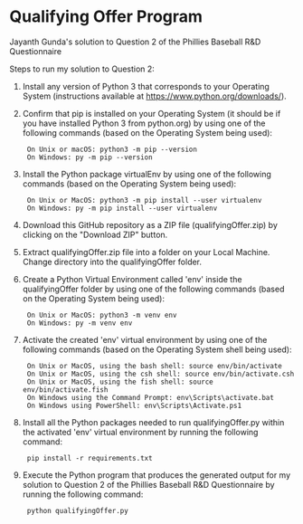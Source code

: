 # Qualifying Offer Program

Jayanth Gunda's solution to Question 2 of the Phillies Baseball R&amp;D Questionnaire

Steps to run my solution to Question 2:

1. Install any version of Python 3 that corresponds to your Operating System (instructions available at https://www.python.org/downloads/).

2. Confirm that pip is installed on your Operating System (it should be if you have installed Python 3 from python.org) by using one 
   of the following commands (based on the Operating System being used):
   
        On Unix or macOS: python3 -m pip --version
        On Windows: py -m pip --version
   
3. Install the Python package virtualEnv by using one of the following commands (based on the Operating System being used):
   
        On Unix or MacOS: python3 -m pip install --user virtualenv
        On Windows: py -m pip install --user virtualenv

4. Download this GitHub repository as a ZIP file (qualifyingOffer.zip) by clicking on the "Download ZIP" button.

5. Extract qualifyingOffer.zip file into a folder on your Local Machine. Change directory into the qualifyingOffer folder.

6. Create a Python Virtual Environment called 'env' inside the qualifyingOffer folder by using one of the following commands
   (based on the Operating System being used):
   
        On Unix or MacOS: python3 -m venv env
        On Windows: py -m venv env
  
7. Activate the created 'env' virtual environment by using one of the following commands (based on the Operating System 
   shell being used):
   
        On Unix or MacOS, using the bash shell: source env/bin/activate
        On Unix or MacOS, using the csh shell: source env/bin/activate.csh
        On Unix or MacOS, using the fish shell: source env/bin/activate.fish
        On Windows using the Command Prompt: env\Scripts\activate.bat
        On Windows using PowerShell: env\Scripts\Activate.ps1
   
8. Install all the Python packages needed to run qualifyingOffer.py within the activated 'env' virtual environment by running the following command:

        pip install -r requirements.txt
   
9. Execute the Python program that produces the generated output for my solution to Question 2 of the Phillies Baseball R&D Questionnaire by 
   running the following command:
   
        python qualifyingOffer.py
  
